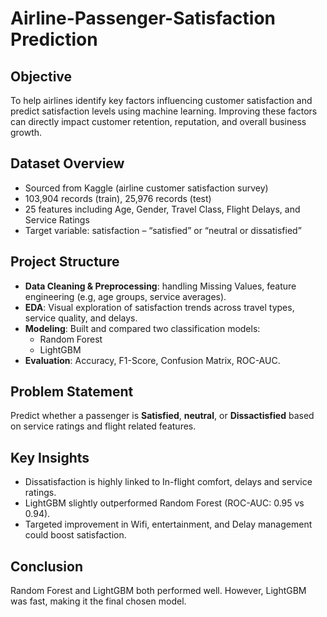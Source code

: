 # Airline-Passenger-Satisfaction Prediction 
## Objective
To help airlines identify key factors influencing customer satisfaction and predict satisfaction levels using machine learning. Improving these factors can directly impact customer retention, reputation, and overall business growth.

## Dataset Overview
- Sourced from Kaggle (airline customer satisfaction survey)
- 103,904 records (train), 25,976 records (test)
- 25 features including Age, Gender, Travel Class, Flight Delays, and Service Ratings
- Target variable: satisfaction – “satisfied” or “neutral or dissatisfied”

## Project Structure
- **Data Cleaning & Preprocessing**: handling Missing Values, feature engineering (e.g, age groups, service averages).
- **EDA**: Visual exploration of satisfaction trends across travel types, service quality, and delays.
- **Modeling**: Built and compared two classification models:
  - Random Forest
  - LightGBM
- **Evaluation**: Accuracy, F1-Score, Confusion Matrix, ROC-AUC.

## Problem Statement
Predict whether a passenger is **Satisfied**, **neutral**, or **Dissactisfied** based on service ratings and flight related features.

## Key Insights
- Dissatisfaction is highly linked to In-flight comfort, delays and service ratings.
- LightGBM slightly outperformed Random Forest (ROC-AUC: 0.95 vs 0.94).
- Targeted improvement in Wifi, entertainment, and Delay management could boost satisfaction.

## Conclusion
Random Forest and LightGBM both performed well. However, LightGBM was fast, making it the final chosen model.
